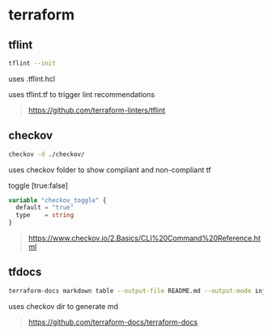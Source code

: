 # terraform

## tflint

``` sh
tflint --init
```

uses .tflint.hcl

uses tflint.tf to trigger lint recommendations

> https://github.com/terraform-linters/tflint

## checkov

``` sh
checkov -d ./checkov/
```

uses checkov folder to show compliant and non-compliant tf

toggle [true:false]

```terraform
variable "checkov_toggle" {
  default = "true"
  type    = string
}
```

> https://www.checkov.io/2.Basics/CLI%20Command%20Reference.html

## tfdocs

```sh
terraform-docs markdown table --output-file README.md --output-mode inject ./checkov
```

uses checkov dir to generate md

> https://github.com/terraform-docs/terraform-docs

